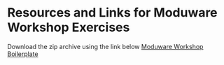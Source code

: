 # Resources and Links for Moduware Workshop Exercises

Download the zip archive using the link below
[Moduware Workshop Boilerplate]


[Moduware Workshop Boilerplate]: https://bit.ly/2viXevp

